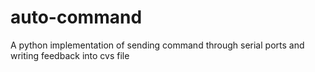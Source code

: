 # auto-command
A python implementation of sending command through serial ports and writing feedback into cvs file
